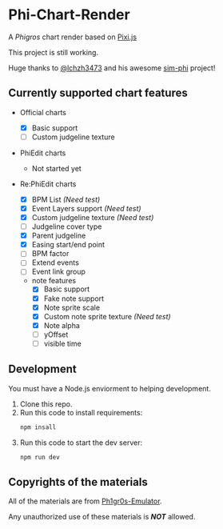 # Phi-Chart-Render

A *Phigros* chart render based on [Pixi.js](https://pixijs.com)

This project is still working.

Huge thanks to [@lchzh3473](https://github.com/lchzh3473) and his awesome [sim-phi](https://github.com/lchzh3473/sim-phi) project!

## Currently supported chart features

* Official charts
    * [x] Basic support
    * [ ] Custom judgeline texture

* PhiEdit charts
    * Not started yet

* Re:PhiEdit charts
    * [x] BPM List *(Need test)*
    * [x] Event Layers support  *(Need test)*
    * [x] Custom judgeline texture *(Need test)*
    * [ ] Judgeline cover type
    * [x] Parent judgeline
    * [x] Easing start/end point
    * [ ] BPM factor
    * [ ] Extend events
    * [ ] Event link group
    * note features
        * [x] Basic support
        * [x] Fake note support
        * [x] Note sprite scale
        * [x] Custom note sprite texture *(Need test)*
        * [x] Note alpha
        * [ ] yOffset
        * [ ] visible time

## Development

You must have a Node.js enviorment to helping development.

1. Clone this repo.
2. Run this code to install requirements:
    ```bash
    npm insall
    ```
3. Run this code to start the dev server:
    ```bash
    npm run dev
    ```

## Copyrights of the materials

All of the materials are from [Ph1gr0s-Emulator](https://github.com/MisaWorkGroup/Ph1gr0s-Emulator).

Any unauthorized use of these materials is __*NOT*__ allowed.
